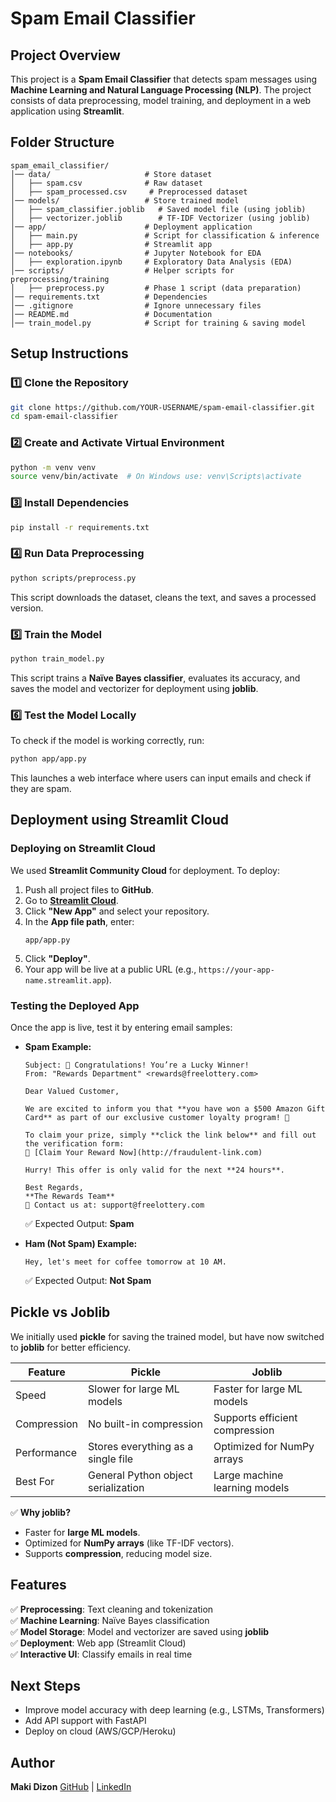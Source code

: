 # Spam Email Classifier

## Project Overview
This project is a **Spam Email Classifier** that detects spam messages using **Machine Learning and Natural Language Processing (NLP)**. The project consists of data preprocessing, model training, and deployment in a web application using **Streamlit**.

## Folder Structure
```
spam_email_classifier/
│── data/                     # Store dataset
│   ├── spam.csv              # Raw dataset
│   ├── spam_processed.csv     # Preprocessed dataset
│── models/                   # Store trained model
│   ├── spam_classifier.joblib   # Saved model file (using joblib)
│   ├── vectorizer.joblib        # TF-IDF Vectorizer (using joblib)
│── app/                      # Deployment application
│   ├── main.py               # Script for classification & inference
│   ├── app.py                # Streamlit app
│── notebooks/                # Jupyter Notebook for EDA
│   ├── exploration.ipynb     # Exploratory Data Analysis (EDA)
│── scripts/                  # Helper scripts for preprocessing/training
│   ├── preprocess.py         # Phase 1 script (data preparation)
│── requirements.txt          # Dependencies
│── .gitignore                # Ignore unnecessary files
│── README.md                 # Documentation
│── train_model.py            # Script for training & saving model
```

## Setup Instructions
### 1️⃣ Clone the Repository
```bash
git clone https://github.com/YOUR-USERNAME/spam-email-classifier.git
cd spam-email-classifier
```

### 2️⃣ Create and Activate Virtual Environment
```bash
python -m venv venv
source venv/bin/activate  # On Windows use: venv\Scripts\activate
```

### 3️⃣ Install Dependencies
```bash
pip install -r requirements.txt
```

### 4️⃣ Run Data Preprocessing
```bash
python scripts/preprocess.py
```
This script downloads the dataset, cleans the text, and saves a processed version.

### 5️⃣ Train the Model
```bash
python train_model.py
```
This script trains a **Naïve Bayes classifier**, evaluates its accuracy, and saves the model and vectorizer for deployment using **joblib**.

### 6️⃣ Test the Model Locally
To check if the model is working correctly, run:
```bash
python app/app.py
```
This launches a web interface where users can input emails and check if they are spam.

## Deployment using Streamlit Cloud
### **Deploying on Streamlit Cloud**
We used **Streamlit Community Cloud** for deployment. To deploy:
1. Push all project files to **GitHub**.
2. Go to **[Streamlit Cloud](https://share.streamlit.io/)**.
3. Click **"New App"** and select your repository.
4. In the **App file path**, enter:
   ```
   app/app.py
   ```
5. Click **"Deploy"**.
6. Your app will be live at a public URL (e.g., `https://your-app-name.streamlit.app`).

### **Testing the Deployed App**
Once the app is live, test it by entering email samples:
- **Spam Example:**
  ```
  Subject: 🎉 Congratulations! You’re a Lucky Winner!
  From: "Rewards Department" <rewards@freelottery.com>

  Dear Valued Customer,

  We are excited to inform you that **you have won a $500 Amazon Gift Card** as part of our exclusive customer loyalty program! 🎁

  To claim your prize, simply **click the link below** and fill out the verification form:
  🔗 [Claim Your Reward Now](http://fraudulent-link.com)

  Hurry! This offer is only valid for the next **24 hours**.

  Best Regards,
  **The Rewards Team**
  📧 Contact us at: support@freelottery.com
  ```
  ✅ Expected Output: **Spam**

- **Ham (Not Spam) Example:**
  ```
  Hey, let's meet for coffee tomorrow at 10 AM.
  ```
  ✅ Expected Output: **Not Spam**

## Pickle vs Joblib
We initially used **pickle** for saving the trained model, but have now switched to **joblib** for better efficiency.

| Feature  | Pickle  | Joblib  |
|----------|--------|--------|
| Speed    | Slower for large ML models | Faster for large ML models |
| Compression | No built-in compression | Supports efficient compression |
| Performance | Stores everything as a single file | Optimized for NumPy arrays |
| Best For | General Python object serialization | Large machine learning models |

✅ **Why joblib?**
- Faster for **large ML models**.
- Optimized for **NumPy arrays** (like TF-IDF vectors).
- Supports **compression**, reducing model size.

## Features
✅ **Preprocessing**: Text cleaning and tokenization  
✅ **Machine Learning**: Naïve Bayes classification  
✅ **Model Storage**: Model and vectorizer are saved using **joblib**  
✅ **Deployment**: Web app (Streamlit Cloud)  
✅ **Interactive UI**: Classify emails in real time  

## Next Steps
- Improve model accuracy with deep learning (e.g., LSTMs, Transformers)
- Add API support with FastAPI
- Deploy on cloud (AWS/GCP/Heroku)

## Author
**Maki Dizon**
[GitHub](https://github.com/YOUR-USERNAME) | [LinkedIn](https://linkedin.com/in/YOUR-PROFILE)

